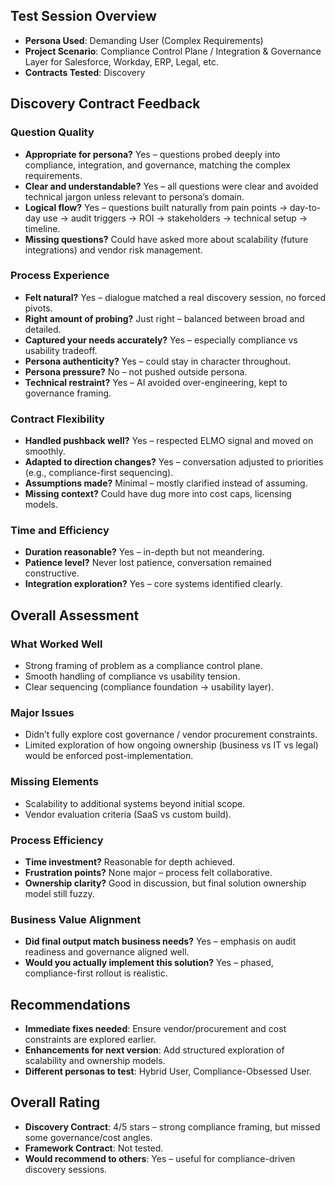 ## Test Session Overview

- **Persona Used**: Demanding User (Complex Requirements)
- **Project Scenario**: Compliance Control Plane / Integration & Governance Layer for Salesforce, Workday, ERP, Legal, etc.
- **Contracts Tested**: Discovery

## Discovery Contract Feedback

### Question Quality
- **Appropriate for persona?** Yes – questions probed deeply into compliance, integration, and governance, matching the complex requirements.
- **Clear and understandable?** Yes – all questions were clear and avoided technical jargon unless relevant to persona’s domain.
- **Logical flow?** Yes – questions built naturally from pain points → day-to-day use → audit triggers → ROI → stakeholders → technical setup → timeline.
- **Missing questions?** Could have asked more about scalability (future integrations) and vendor risk management.

### Process Experience
- **Felt natural?** Yes – dialogue matched a real discovery session, no forced pivots.
- **Right amount of probing?** Just right – balanced between broad and detailed.
- **Captured your needs accurately?** Yes – especially compliance vs usability tradeoff.
- **Persona authenticity?** Yes – could stay in character throughout.
- **Persona pressure?** No – not pushed outside persona.
- **Technical restraint?** Yes – AI avoided over-engineering, kept to governance framing.

### Contract Flexibility
- **Handled pushback well?** Yes – respected ELMO signal and moved on smoothly.
- **Adapted to direction changes?** Yes – conversation adjusted to priorities (e.g., compliance-first sequencing).
- **Assumptions made?** Minimal – mostly clarified instead of assuming.
- **Missing context?** Could have dug more into cost caps, licensing models.

### Time and Efficiency
- **Duration reasonable?** Yes – in-depth but not meandering.
- **Patience level?** Never lost patience, conversation remained constructive.
- **Integration exploration?** Yes – core systems identified clearly.

## Overall Assessment

### What Worked Well
- Strong framing of problem as a compliance control plane.
- Smooth handling of compliance vs usability tension.
- Clear sequencing (compliance foundation → usability layer).

### Major Issues
- Didn’t fully explore cost governance / vendor procurement constraints.
- Limited exploration of how ongoing ownership (business vs IT vs legal) would be enforced post-implementation.

### Missing Elements
- Scalability to additional systems beyond initial scope.
- Vendor evaluation criteria (SaaS vs custom build).

### Process Efficiency
- **Time investment?** Reasonable for depth achieved.
- **Frustration points?** None major – process felt collaborative.
- **Ownership clarity?** Good in discussion, but final solution ownership model still fuzzy.

### Business Value Alignment
- **Did final output match business needs?** Yes – emphasis on audit readiness and governance aligned well.
- **Would you actually implement this solution?** Yes – phased, compliance-first rollout is realistic.

## Recommendations

- **Immediate fixes needed**: Ensure vendor/procurement and cost constraints are explored earlier.
- **Enhancements for next version**: Add structured exploration of scalability and ownership models.
- **Different personas to test**: Hybrid User, Compliance-Obsessed User.

## Overall Rating
- **Discovery Contract**: 4/5 stars – strong compliance framing, but missed some governance/cost angles.
- **Framework Contract**: Not tested.
- **Would recommend to others**: Yes – useful for compliance-driven discovery sessions.